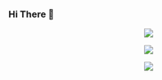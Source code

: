 ### Hi There 👋

<p align="center"><img src ="https://github-readme-stats.vercel.app/api/top-langs/?username=Fayst2D&layout=compact&hide=QMake&theme=radical"/></p>

<p align="center"><img src ="https://github-readme-stats.vercel.app/api?username=Fayst2D&show_icons=true&theme=radical"/></p>

<p align="center"><img src ="https://github-readme-stats.vercel.app/api/wakatime?username=Fayst2D&theme=radical"/</p>


